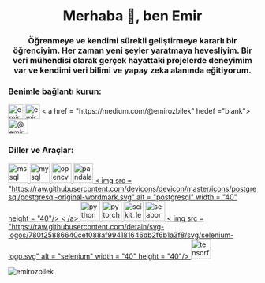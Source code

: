 <h1 align="center">Merhaba 👋, ben Emir</h1>
<h3 align="center">Öğrenmeye ve kendimi sürekli geliştirmeye kararlı bir öğrenciyim. Her zaman yeni şeyler yaratmaya hevesliyim. Bir veri mühendisi olarak gerçek hayattaki projelerde deneyimim var ve kendimi veri bilimi ve yapay zeka alanında eğitiyorum.</h3>

<h3 align="left">Benimle bağlantı kurun:</h3>
<p align ="left">
<a href = "https://linkedin.com/in/emirozbilek" target = "blank"><img align = "center" src = "https://raw.githubusercontent.com/rahuldkjain/ github-profile-readme-generator/master/src/images/icons/Social/linked-in-alt.svg" alt = "emirozbilek" height = "30" genişlik = "40" /></a> <a
href ="https://kaggle.com/emirzbilek" target = "boş"><img align = "center" src = "https://raw.githubusercontent.com/rahuldkjain/github-profile-readme-generator/master/ src/images/icons/Social/kaggle.svg" alt = "emirzbilek" height = "30" genişlik = "40" /></a> <
a href = "https://medium.com/@emirozbilek" hedef ="blank"><img align="center" src="https://raw.githubusercontent.com/rahuldkjain/github-profile-readme-generator/master/src/images/icons/Social/medium.svg" alt ="@emirozbilek" height="30" width="40" /></a>
</p>

<h3 align="left">Diller ve Araçlar:</h3>
<p align = "left"> <a href = "https://www.microsoft.com/en-us/sql-server" target = "_blank" rel = "noreferrer"> <img src = "https:/ /www.svgrepo.com/show/303229/microsoft-sql-server-logo.svg" alt = "mssql" width = "40" height = "40"/> </a> <a href = "https:/ /www.mysql.com/" target = "_blank" rel = "noreferrer"> <img src = "https://raw.githubusercontent.com/devicons/devicon/master/icons/mysql/mysql-original-wordmark. svg" alt = "mysql" width = "40" height = "40"/> </a> <a href = "https://opencv.org/" target = "_blank" rel = "noreferrer"> <img src = "https://www.vectorlogo.zone/logos/opencv/opencv-icon.svg" alt = "opencv" width = "40" height = "40"/> </a> <a href = "https ://pandas.pydata.org/" target = "_blank" rel = "noreferrer"> <img src = "https://raw.githubusercontent.com/devicons/devicon/2ae2a900d2f041da66e950e4d48052658d850630/icons/pandas/pandas-original. svg" alt = "pandalar" width = "40" height = "40"/> </a> <a href = "https://www.postgresql.org" target = "_blank" rel = "noreferrer"> < img src = "https://raw.githubusercontent.com/devicons/devicon/master/icons/postgresql/postgresql-original-wordmark.svg" alt = "postgresql" width = "40" height = "40"/> < /a> <a href = "https://www.python.org" target = "_blank" rel = "noreferrer"> <img src = "https://raw.githubusercontent.com/devicons/devicon/master/ simgeler/python/python-original.svg" alt = "python" width = "40" height = "40"/> </a> <a href = "https://pytorch.org/" target = "_blank" rel = "noreferrer"> <img src = "https://www.vectorlogo.zone/logos/pytorch/pytorch-icon.svg" alt = "pytorch" width = "40" height = "40"/> </ a> <a href = "https://scikit-learn.org/" target = "_blank" rel = "noreferrer"> <img src = "https://upload.wikimedia.org/wikipedia/commons/0/ 05/Scikit_learn_logo_small.svg" alt = "scikit_learn" width = "40" height = "40"/> </a> <a href = "https://seaborn.pydata.org/" target = "_blank" rel= "noreferrer"> <img src="https://seaborn.pydata.org/_images/logo-mark-lightbg.svg" alt = "seaborn" width = "40" height = "40"/> </a> <a href = "https://www.selenium.dev" target = "_blank" rel = "noreferrer"> < img src = "https://raw.githubusercontent.com/detain/svg-logos/780f25886640cef088af994181646db2f6b1a3f8/svg/selenium-logo.svg" alt = "selenium" width = "40" height = "40"/> </a > <a href = "https://www.tensorflow.org" target = "_blank" rel = "noreferrer"> <img src = "https://www.vectorlogo.zone/logos/tensorflow/tensorflow-icon. svg" alt = "tensorflow" width = "40" height = "40"/> </a>

</p> <p><img align = "center" src = "https://github-readme-stats. vercel.app/api/top-langs?username=emirozbilek&show_icons=true&locale=tr&layout=compact" alt="emirozbilek" /></p>

